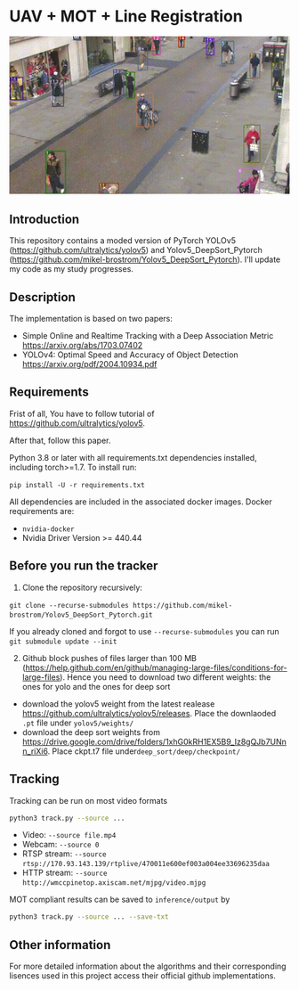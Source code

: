 # UAV + MOT + Line Registration

![](Town.gif)

## Introduction

This repository contains a moded version of PyTorch YOLOv5 (https://github.com/ultralytics/yolov5) and Yolov5_DeepSort_Pytorch (https://github.com/mikel-brostrom/Yolov5_DeepSort_Pytorch).
I'll update my code as my study progresses.

## Description

The implementation is based on two papers:

- Simple Online and Realtime Tracking with a Deep Association Metric
https://arxiv.org/abs/1703.07402
- YOLOv4: Optimal Speed and Accuracy of Object Detection
https://arxiv.org/pdf/2004.10934.pdf

## Requirements

Frist of all, You have to follow tutorial of https://github.com/ultralytics/yolov5.

After that, follow this paper.

Python 3.8 or later with all requirements.txt dependencies installed, including torch>=1.7. To install run:

`pip install -U -r requirements.txt`

All dependencies are included in the associated docker images. Docker requirements are: 
- `nvidia-docker`
- Nvidia Driver Version >= 440.44

## Before you run the tracker

1. Clone the repository recursively:

`git clone --recurse-submodules https://github.com/mikel-brostrom/Yolov5_DeepSort_Pytorch.git`

If you already cloned and forgot to use `--recurse-submodules` you can run `git submodule update --init`

2. Github block pushes of files larger than 100 MB (https://help.github.com/en/github/managing-large-files/conditions-for-large-files). Hence you need to download two different weights: the ones for yolo and the ones for deep sort

- download the yolov5 weight from the latest realease https://github.com/ultralytics/yolov5/releases. Place the downlaoded `.pt` file under `yolov5/weights/`
- download the deep sort weights from https://drive.google.com/drive/folders/1xhG0kRH1EX5B9_Iz8gQJb7UNnn_riXi6. Place ckpt.t7 file under`deep_sort/deep/checkpoint/`

## Tracking

Tracking can be run on most video formats

```bash
python3 track.py --source ...
```

- Video:  `--source file.mp4`
- Webcam:  `--source 0`
- RTSP stream:  `--source rtsp://170.93.143.139/rtplive/470011e600ef003a004ee33696235daa`
- HTTP stream:  `--source http://wmccpinetop.axiscam.net/mjpg/video.mjpg`

MOT compliant results can be saved to `inference/output` by 

```bash
python3 track.py --source ... --save-txt
```

## Other information

For more detailed information about the algorithms and their corresponding lisences used in this project access their official github implementations.

